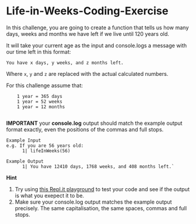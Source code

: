 # Life-in-Weeks-Coding-Exercise
In this challenge, you are going to create a function that tells us how many days, weeks and months we have left if we live until 120 years old.

It will take your current age as the input and console.logs a message with our time left in this format:

`You have x days, y weeks, and z months left.`

Where `x`, `y` and `z` are replaced with the actual calculated numbers.

For this challenge assume that:
  ``` 
      1 year = 365 days
      1 year = 52 weeks
      1 year = 12 months
      
  ```
<strong>IMPORTANT</strong> your <strong>console.log</strong> output should match the example output format exactly, even the positions of the commas and full stops.
```
Example Input
e.g. If you are 56 years old:
      1| lifeInWeeks(56)
      
Example Output
      1| You have 12410 days, 1768 weeks, and 408 months left.`
```
<strong>Hint</strong>
1. Try using [this Repl.it playground](https://repl.it/@appbrewery/Age-In-Weeks-Challenge) to test your code and see if the output is what you exepect it to be.
2. Make sure your console.log output matches the example output precisely. The same capitalisation, the same spaces, commas and full stops.
